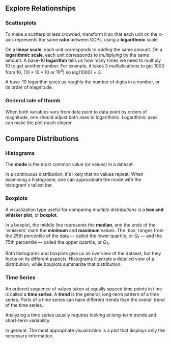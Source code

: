 ## Explore Relationships

### Scatterplots
To make a scatterplot less crowded, transform it so that each unit on the $x$-axis represents the same **ratio** between GDPs, using a **logarithmic** scale.

On a **linear scale**, each unit corresponds to _adding_ the same amount. On a **logarithmic scale**, each unit corresponds to _multiplying_ by the same amount. A base-10 **logarithm** tells us how many times we need to multiply 10 to get another number. For example, it takes 3 multiplications to get 1000 from 10, ($10 * 10 * 10$ or $10^3$) so $log(1000)=3$.

A base-10 logarithm gives us roughly the number of digits in a number, or its order of magnitude.

### General rule of thumb
When both variables vary from data point to data point by orders of magnitude, one should adjust both axes to logarithmic. Logarithmic axes can make the plot much clearer.

## Compare Distributions

### Histograms

The **mode** is the most common value (or values) in a dataset.

In a continuous distribution, it's likely that no values repeat. When examining a histograme, one can approximate the mode with the histogram's tallest bar.

### Boxplots

A visualization type useful for comparing _multiple distributions_ is a **box and whisker plot**, or **boxplot**.

In a boxplot, the middle line represents the **median**, and the ends of the 'whiskers' mark the **minimum** and **maximum** values. The 'box' ranges from the 25th percentile of the data — called the lower quartile, or $Q_1$ — and the 75th percentile — called the upper quartile, or $Q_3$.

Both histograms and boxplots give us an overview of the dataset, but they focus on its different aspects. Histograms illustrate a detailed view of a distribution, while boxplots summarize that distribution.

### Time Series

An ordered sequence of values taken at equally spaced time points in time is called a **time series**. A **trend** is the general, long-term pattern of a time series. Parts of a time series can have different trends than the overall trend of the time series.

Analyzing a time series usually requires looking at long-term trends and short-term variability.

In general: The most appropriate visualization is a plot that displays only the necessary information. 